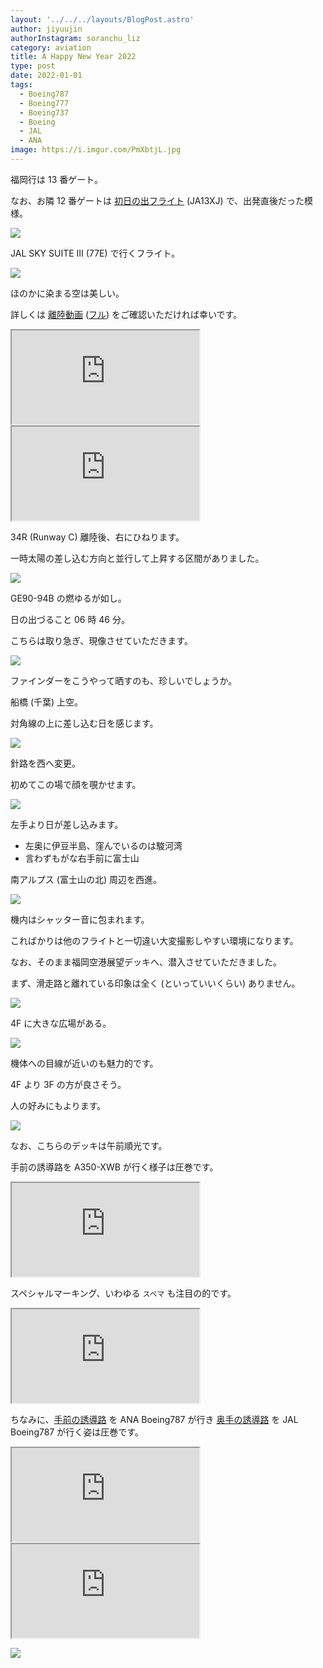 ```yaml
---
layout: '../../../layouts/BlogPost.astro'
author: jiyuujin
authorInstagram: soranchu_liz
category: aviation
title: A Happy New Year 2022
type: post
date: 2022-01-01
tags:
  - Boeing787
  - Boeing777
  - Boeing737
  - Boeing
  - JAL
  - ANA
image: https://i.imgur.com/PmXbtjL.jpg
---
```


福岡行は 13 番ゲート。

なお、お隣 12 番ゲートは [初日の出フライト](https://www.jal.co.jp/domtour/hatsuhinode/) (JA13XJ) で、出発直後だった模様。

![](/assets/img/HND.JPG)

JAL SKY SUITE Ⅲ (77E) で行くフライト。

![](/assets/img/20220101/JA701J_2.JPG)

ほのかに染まる空は美しい。

詳しくは [離陸動画](https://www.youtube.com/watch?v=0xIXa6C6Yfk) ([フル](https://www.youtube.com/watch?v=anvSDpj2xrI&t=37s)) をご確認いただければ幸いです。

<div class="wrapper">
  <div class="container">
    <iframe src="https://www.youtube.com/embed/0xIXa6C6Yfk" class="player" title="離陸動画" loading="lazy"></iframe>
  </div>
</div>

<div class="wrapper">
  <div class="container">
    <iframe src="https://www.youtube.com/embed/anvSDpj2xrI" class="player" title="離陸フル動画" loading="lazy"></iframe>
  </div>
</div>

34R (Runway C) 離陸後、右にひねります。

一時太陽の差し込む方向と並行して上昇する区間がありました。

![](/assets/img/20220101/JA701J_3.JPG)

GE90-94B の燃ゆるが如し。

日の出づること 06 時 46 分。

こちらは取り急ぎ、現像させていただきます。

![](/assets/img/20220101/NikonD7500.JPG)

ファインダーをこうやって晒すのも、珍しいでしょうか。

船橋 (千葉) 上空。

対角線の上に差し込む日を感じます。

![](/assets/img/20220101/JA701J_4.JPG)

針路を西へ変更。

初めてこの場で顔を覗かせます。

![](/assets/img/20220101/JA701J_5.JPG)

左手より日が差し込みます。

- 左奥に伊豆半島、窪んでいるのは駿河湾
- 言わずもがな右手前に富士山

南アルプス (富士山の北) 周辺を西進。

![](/assets/img/20220101/Sunrise2022.JPG)

機内はシャッター音に包まれます。

こればかりは他のフライトと一切違い大変撮影しやすい環境になります。

なお、そのまま福岡空港展望デッキへ、潜入させていただきました。

まず、滑走路と離れている印象は全く (といっていいくらい) ありません。

![](/assets/img/20220101/JA701J_1.JPG)

4F に大きな広場がある。

![](/assets/img/20220101/FUK_4F.JPG)

機体への目線が近いのも魅力的です。

4F より 3F の方が良さそう。

人の好みにもよります。

![](/assets/img/20220101/FUK_3F.JPG)

なお、こちらのデッキは午前順光です。

手前の誘導路を A350-XWB が行く様子は圧巻です。

<div class="wrapper">
  <div class="container">
    <iframe src="https://www.youtube.com/embed/rlg3B40HXww" class="player" title="圧巻の Airbus A350 が行く" loading="lazy"></iframe>
  </div>
</div>

スペシャルマーキング、いわゆる `スペマ` も注目の的です。

<div class="wrapper">
  <div class="container">
    <iframe src="https://www.youtube.com/embed/6tvgdBfQCk8" class="player" title="JTA 世界自然遺産特別デザイン機が行く" loading="lazy"></iframe>
  </div>
</div>

ちなみに、[手前の誘導路](https://www.youtube.com/watch?v=2nL3RF6I2uk) を ANA Boeing787 が行き [奥手の誘導路](https://www.youtube.com/watch?v=bDrY2uvFAgA) を JAL Boeing787 が行く姿は圧巻です。

<div class="wrapper">
  <div class="container">
    <iframe src="https://www.youtube.com/embed/2nL3RF6I2uk" class="player" title="手前の誘導路" loading="lazy"></iframe>
  </div>
</div>

<div class="wrapper">
  <div class="container">
    <iframe src="https://www.youtube.com/embed/bDrY2uvFAgA" class="player" title="奥手の誘導路" loading="lazy"></iframe>
  </div>
</div>

![](/assets/img/20220101/JA52AN.JPG)

